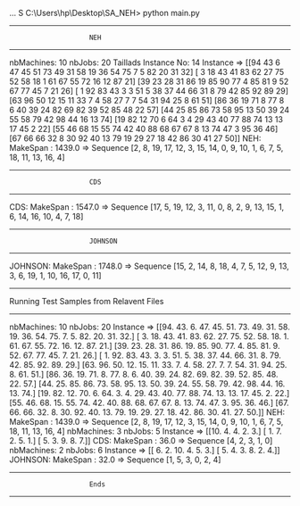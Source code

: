 ...
S C:\Users\hp\Desktop\SA_NEH> python main.py
 *********************************************
                        NEH
 *********************************************

nbMachines: 10
nbJobs: 20
Taillads Instance No: 14
Instance =>
 [[94 43  6 47 45 51 73 49 31 58 19 36 54 75  7  5 82 20 31 32]
 [ 3 18 43 41 83 62 27 75 52 58 18  1 61 67 55 72 16 12 87 21]
 [39 23 28 31 86 19 85 90 77  4 85 81  9 52 67 77 45  7 21 26]
 [ 1 92 83 43  3  3 51  5 38 37 44 66 31  8 79 42 85 92 89 29]
 [63 96 50 12 15 11 33  7  4 58 27  7  7 54 31 94 25  8 61 51]
 [86 36 19 71  8 77  8  6 40 39 24 82 69 82 39 52 85 48 22 57]
 [44 25 85 86 73 58 95 13 50 39 24 55 58 79 42 98 44 16 13 74]
 [19 82 12 70  6 64  3  4 29 43 40 77 88 74 13 13 17 45  2 22]
 [55 46 68 15 55 74 42 40 88 68 67 67  8 13 74 47  3 95 36 46]
 [67 66 66 32  8 30 92 40 13 79 19 29 27 18 42 86 30 41 27 50]]
NEH:
 MakeSpan : 1439.0  => Sequence  [2, 8, 19, 17, 12, 3, 15, 14, 0, 9, 10, 1, 6, 7, 5, 18, 11, 13, 16, 4]
 *********************************************
                        CDS
 *********************************************

CDS:
 MakeSpan : 1547.0  => Sequence  [17, 5, 19, 12, 3, 11, 0, 8, 2, 9, 13, 15, 1, 6, 14, 16, 10, 4, 7, 18]
 *********************************************
                        JOHNSON
 *********************************************

JOHNSON:
 MakeSpan : 1748.0  => Sequence  [15, 2, 14, 8, 18, 4, 7, 5, 12, 9, 13, 3, 6, 19, 1, 10, 16, 17, 0, 11]
 *********************************************
 Running Test Samples from Relavent Files
 *********************************************

nbMachines: 10
nbJobs: 20
Instance =>
 [[94. 43.  6. 47. 45. 51. 73. 49. 31. 58. 19. 36. 54. 75.  7.  5. 82. 20.
  31. 32.]
 [ 3. 18. 43. 41. 83. 62. 27. 75. 52. 58. 18.  1. 61. 67. 55. 72. 16. 12.
  87. 21.]
 [39. 23. 28. 31. 86. 19. 85. 90. 77.  4. 85. 81.  9. 52. 67. 77. 45.  7.
  21. 26.]
 [ 1. 92. 83. 43.  3.  3. 51.  5. 38. 37. 44. 66. 31.  8. 79. 42. 85. 92.
  89. 29.]
 [63. 96. 50. 12. 15. 11. 33.  7.  4. 58. 27.  7.  7. 54. 31. 94. 25.  8.
  61. 51.]
 [86. 36. 19. 71.  8. 77.  8.  6. 40. 39. 24. 82. 69. 82. 39. 52. 85. 48.
  22. 57.]
 [44. 25. 85. 86. 73. 58. 95. 13. 50. 39. 24. 55. 58. 79. 42. 98. 44. 16.
  13. 74.]
 [19. 82. 12. 70.  6. 64.  3.  4. 29. 43. 40. 77. 88. 74. 13. 13. 17. 45.
   2. 22.]
 [55. 46. 68. 15. 55. 74. 42. 40. 88. 68. 67. 67.  8. 13. 74. 47.  3. 95.
  36. 46.]
 [67. 66. 66. 32.  8. 30. 92. 40. 13. 79. 19. 29. 27. 18. 42. 86. 30. 41.
  27. 50.]]
NEH:
 MakeSpan : 1439.0  => Sequence  [2, 8, 19, 17, 12, 3, 15, 14, 0, 9, 10, 1, 6, 7, 5, 18, 11, 13, 16, 4]
nbMachines: 3
nbJobs: 5
Instance =>
 [[10.  4.  4.  2.  3.]
 [ 1.  7.  2.  5.  1.]
 [ 5.  3.  9.  8.  7.]]
CDS:
 MakeSpan : 36.0  => Sequence  [4, 2, 3, 1, 0]
nbMachines: 2
nbJobs: 6
Instance =>
 [[ 6.  2. 10.  4.  5.  3.]
 [ 5.  4.  3.  8.  2.  4.]]
JOHNSON:
 MakeSpan : 32.0  => Sequence  [1, 5, 3, 0, 2, 4]
 *********************************************
                        Ends
 *********************************************
